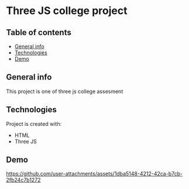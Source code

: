 # Three JS college project

## Table of contents
* [General info](#general-info)
* [Technologies](#technologies)
* [Demo](#demo)

## General info
This project is one of three js college assesment
	
## Technologies
Project is created with:
* HTML
* Three JS

## Demo
https://github.com/user-attachments/assets/1dba5148-4212-42ca-b7cb-2fb24c7b1272

